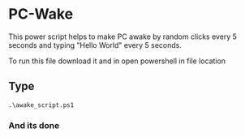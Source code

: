 # PC-Wake  
This power script helps to make PC awake by random clicks every 5 seconds and typing "Hello World" every 5 seconds.

To run this file download it and in open powershell in file location
## Type
```
.\awake_script.ps1
```


### And its done 
